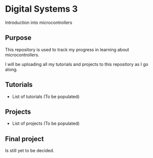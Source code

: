 # Digital Systems 3
Introduction into microcontrollers

## Purpose
This repository is used to track my progress in learning about microcontrollers.

I will be uploading all my tutorials and projects to this repository as I go along.

## Tutorials
 - List of tutorials (To be populated)

## Projects
 - List of projects (To be populated)

## Final project
Is still yet to be decided.